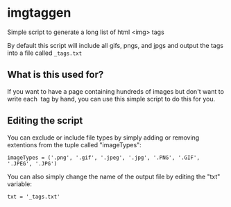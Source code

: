 # imgtaggen

Simple script to generate a long list of html &lt;img> tags

By default this script will include all gifs, pngs, and jpgs and output the tags into a file called `_tags.txt`

## What is this used for?

If you want to have a page containing hundreds of images but don't want to write each <img> tag by hand, you can use this simple script to do this for you.

## Editing the script

You can exclude or include file types by simply adding or removing extentions from the tuple called "imageTypes":

`imageTypes = ('.png', '.gif', '.jpeg', '.jpg', '.PNG', '.GIF', '.JPEG', '.JPG')`

You can also simply change the name of the output file by editing the "txt" variable:

`txt = '_tags.txt'`
